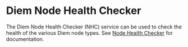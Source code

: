 # Diem Node Health Checker

The Diem Node Health Checker (NHC) service can be used to check the health of the various Diem node types. See [Node Health Checker](https://diem.dev/nodes/measure/node-health-checker) for documentation.

